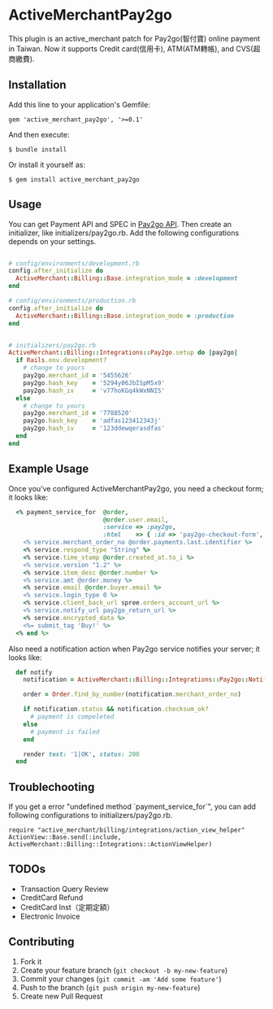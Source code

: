 # ActiveMerchantPay2go

This plugin is an active_merchant patch for Pay2go(智付寶) online payment in Taiwan.
Now it supports Credit card(信用卡), ATM(ATM轉帳), and CVS(超商繳費).

## Installation

Add this line to your application's Gemfile:

    gem 'active_merchant_pay2go', '>=0.1'

And then execute:

    $ bundle install

Or install it yourself as:

    $ gem install active_merchant_pay2go

## Usage

You can get Payment API and SPEC in [Pay2go API](https://www.pay2go.com/info/site_description/api_description).
Then create an initializer, like initializers/pay2go.rb. Add the following configurations depends on your settings.

``` ruby

# config/environments/development.rb
config.after_initialize do
  ActiveMerchant::Billing::Base.integration_mode = :development
end

# config/environments/production.rb
config.after_initialize do
  ActiveMerchant::Billing::Base.integration_mode = :production
end

```

``` ruby

# initializers/pay2go.rb
ActiveMerchant::Billing::Integrations::Pay2go.setup do |pay2go|
  if Rails.env.development?
    # change to yours
    pay2go.merchant_id = '5455626'
    pay2go.hash_key    = '5294y06JbISpM5x9'
    pay2go.hash_iv     = 'v77hoKGq4kWxNNIS'
  else
    # change to yours
    pay2go.merchant_id = '7788520'
    pay2go.hash_key    = 'adfas123412343j'
    pay2go.hash_iv     = '123ddewqerasdfas'
  end
end
```

## Example Usage

Once you’ve configured ActiveMerchantPay2go, you need a checkout form; it looks like:

``` ruby
  <% payment_service_for  @order,
                          @order.user.email,
                          :service => :pay2go,
                          :html    => { :id => 'pay2go-checkout-form', :method => :post } do |service| %>
    <% service.merchant_order_no @order.payments.last.identifier %>
    <% service.respond_type "String" %>
    <% service.time_stamp @order.created_at.to_i %>
    <% service.version "1.2" %>
    <% service.item_desc @order.number %>
    <% service.amt @order.money %>
    <% service.email @order.buyer.email %>
    <% service.login_type 0 %>
    <% service.client_back_url spree.orders_account_url %>
    <% service.notify_url pay2go_return_url %>
    <% service.encrypted_data %>
    <%= submit_tag 'Buy!' %>
  <% end %>
```

Also need a notification action when Pay2go service notifies your server; it looks like:

``` ruby
  def notify
    notification = ActiveMerchant::Billing::Integrations::Pay2go::Notification.new(request.raw_post)

    order = Order.find_by_number(notification.merchant_order_no)

    if notification.status && notification.checksum_ok?
      # payment is compeleted
    else
      # payment is failed
    end

    render text: '1|OK', status: 200
  end
```

## Troublechooting
If you get a error "undefined method \`payment\_service\_for\`", you can add following configurations to initializers/pay2go.rb. 
```
require "active_merchant/billing/integrations/action_view_helper"
ActionView::Base.send(:include, ActiveMerchant::Billing::Integrations::ActionViewHelper)
```

## TODOs
* Transaction Query Review
* CreditCard Refund
* CreditCard Inst（定期定額）
* Electronic Invoice

## Contributing

1. Fork it
2. Create your feature branch (`git checkout -b my-new-feature`)
3. Commit your changes (`git commit -am 'Add some feature'`)
4. Push to the branch (`git push origin my-new-feature`)
5. Create new Pull Request

